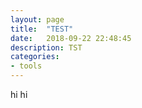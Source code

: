 ```yaml
---
layout: page
title:  "TEST"
date:   2018-09-22 22:48:45
description: TST
categories:
- tools
---
```

hi
hi